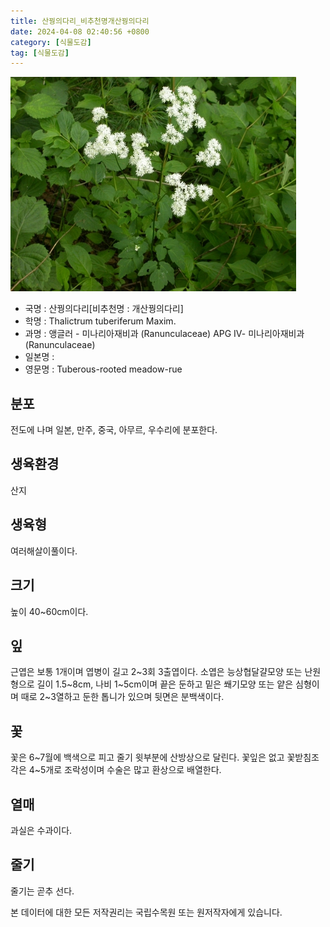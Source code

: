 ```yaml
---
title: 산꿩의다리_비추천명개산꿩의다리
date: 2024-04-08 02:40:56 +0800
category: [식물도감]
tag: [식물도감]
---
```




![산꿩의다리[비추천명 : 개산꿩의다리]](/assets/img/fileUpload/plants/basic/Ranunculaceae/Thalictrum/24419/24419_1_th2.jpg)
- 국명 : 산꿩의다리[비추천명 : 개산꿩의다리]
- 학명 : Thalictrum tuberiferum Maxim.
- 과명 : 앵글러 - 미나리아재비과 (Ranunculaceae) APG Ⅳ- 미나리아재비과 (Ranunculaceae)
- 일본명 : 
- 영문명 : Tuberous-rooted meadow-rue


## 분포
전도에 나며 일본, 만주, 중국, 아무르, 우수리에 분포한다.
## 생육환경
산지
## 생육형
여러해살이풀이다.
## 크기
높이 40~60cm이다.
## 잎
근엽은 보통 1개이며 엽병이 길고 2~3회 3출엽이다. 소엽은 능상협달걀모양 또는 난원형으로 길이 1.5~8cm, 나비 1~5cm이며 끝은 둔하고 밑은 쐐기모양 또는 얕은 심형이며 때로 2~3열하고 둔한 톱니가 있으며 뒷면은 분백색이다.
## 꽃
꽃은 6~7월에 백색으로 피고 줄기 윗부분에 산방상으로 달린다. 꽃잎은 없고 꽃받침조각은 4~5개로 조락성이며 수술은 많고 환상으로 배열한다.
## 열매
과실은 수과이다.
## 줄기
줄기는 곧추 선다.






본 데이터에 대한 모든 저작권리는 국립수목원 또는 원저작자에게 있습니다.
